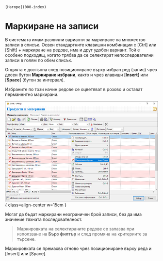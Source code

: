 ```{only} html
[Нагоре](000-index)
```

# Маркиране на записи

В системата имам различни варианти за маркиране на множество записи в списък. Освен стандартните клавишни комбинации с [Ctrl] или [Shift] + маркиране на редове, има и друг удобен вариант. Той е особено подходящ, когато трябва да се селектират непоследователни записи в голям по обем списък.  

Опцията е достъпна след позициониране върху избран ред (запис) чрез десен бутон **Маркиране избрани**, както и чрез клавиши [**Insert**] или [**Space**] (бутон за интервал).  

Избраните по този начин редове се оцветяват в розово и остават перманентно маркирани.  

![](903-mark1.png){ class=align-center w=15cm }

Могат да бъдат маркирани неограничен брой записи, без да има значение тяхната последователност.  

> Маркировката на селектираните редове се запазва при използване на **Бърз филтър** и след промяна на критериите за търсене.  

Маркировката се премахва отново чрез позициониране върху реда и [Insert] или [Space].
